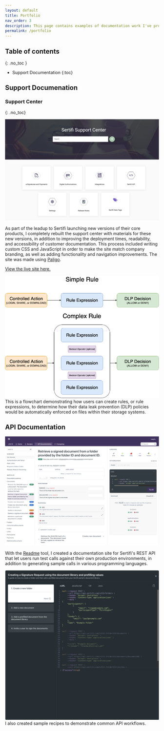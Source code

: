 ```yaml
---
layout: default
title: Portfolio
nav_order: 3
description: This page contains examples of documentation work I've produced in past positions.
permalink: /portfolio
---
```


## Table of contents
{: .no_toc }

- Support Documentation
{:toc}



## Support Documenation

### Support Center
{: .no_toc}

![The Sertifi Support Center](img/sertifi_support_center.png)

As part of the leadup to Sertifi launching new versions of their core products, I completely rebuilt the support center with materials for these new versions, in addition to improving the deployment times, readability, and accessibility of customer documentation. This process included writing custom CSS and JavaScript in order to make the site match company branding, as well as adding functionality and navigation improvements. The site was made using [Paligo](https://www.paligo.net).

[View the live site here.](https://supportcenter.sertifi.com/?lang=en)


![A software flowchart.](img/rule-expression.png)
This is a flowchart demonstrating how users can create rules, or rule expressions, to determine how their data leak prevention (DLP) policies would be automatically enforced on files within their storage systems.

## API Documentation

![REST API documentation](img/rest_api_docs.png)

With the [Readme](https://readme.com/) tool, I created a documentation site for Sertifi's REST API that let users run test calls against their own production environments, in addition to generating sample calls in various programming languages.

![REST API workflow recipes](img/rest_api_recipes.png)
I also created sample recipes to demonstrate common API workflows.

<!-- ## UX Writing -->
